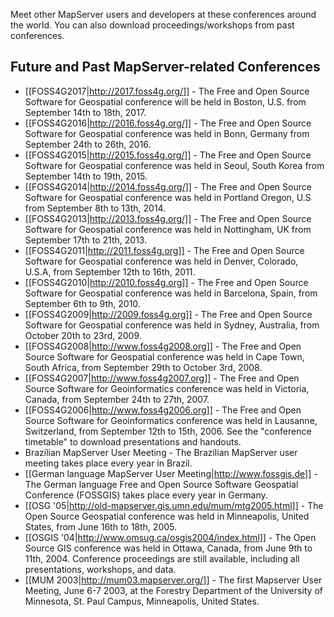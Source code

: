 Meet other MapServer users and developers at these conferences around the world. You can also download proceedings/workshops from past conferences.

## Future and Past MapServer-related Conferences

* [[FOSS4G2017|http://2017.foss4g.org/]] - The Free and Open Source Software for Geospatial conference will be held in Boston, U.S. from September 14th to 18th, 2017.
* [[FOSS4G2016|http://2016.foss4g.org/]] - The Free and Open Source Software for Geospatial conference was held in Bonn, Germany from September 24th to 26th, 2016.
* [[FOSS4G2015|http://2015.foss4g.org/]] - The Free and Open Source Software for Geospatial conference was held in Seoul, South Korea from September 14th to 19th, 2015.
* [[FOSS4G2014|http://2014.foss4g.org/]] - The Free and Open Source Software for Geospatial conference was held in Portland Oregon, U.S from September 8th to 13th, 2014.
* [[FOSS4G2013|http://2013.foss4g.org/]] - The Free and Open Source Software for Geospatial conference was held in Nottingham, UK from September 17th to 21th, 2013.
* [[FOSS4G2011|http://2011.foss4g.org]] - The Free and Open Source Software for Geospatial conference was held in Denver, Colorado, U.S.A, from September 12th
    to 16th, 2011.  
* [[FOSS4G2010|http://2010.foss4g.org]] - The Free and Open Source Software for Geospatial conference was held in Barcelona, Spain, from September 6th to 9th, 2010.  
* [[FOSS4G2009|http://2009.foss4g.org]] - The Free and Open Source Software for Geospatial conference was held in Sydney, Australia, from October 20th to 23rd, 2009.   
* [[FOSS4G2008|http://www.foss4g2008.org]] - The Free and Open Source Software for Geospatial conference was held in Cape Town, South Africa, from September 29th to October 3rd, 2008. 
* [[FOSS4G2007|http://www.foss4g2007.org]] - The Free and Open Source Software for Geoinformatics conference was held in Victoria, Canada, from September 24th to 27th, 2007. 
* [[FOSS4G2006|http://www.foss4g2006.org]] - The Free and Open Source Software for Geoinformatics conference was held in Lausanne, Switzerland, from September 12th to 15th, 2006. See the "conference timetable" to download presentations and handouts. 
* Brazilian MapServer User Meeting - The Brazilian MapServer user meeting takes place every year in Brazil.
* [[German language MapServer User Meeting|http://www.fossgis.de]] - The German language Free and Open Source Software Geospatial Conference (FOSSGIS) takes place every year in Germany.
* [[OSG '05|http://old-mapserver.gis.umn.edu/mum/mtg2005.html]] - The Open Source Geospatial conference was held in Minneapolis, United States, from June 16th to 18th, 2005. 
* [[OSGIS '04|http://www.omsug.ca/osgis2004/index.html]] - The Open Source GIS conference was held in Ottawa, Canada, from June 9th to 11th, 2004. Conference proceedings are still available, including all presentations, workshops, and data. 
* [[MUM 2003|http://mum03.mapserver.org/]] - The first Mapserver User Meeting, June 6-7 2003, at the Forestry Department of the University of Minnesota, St.
     Paul Campus, Minneapolis, United States.
